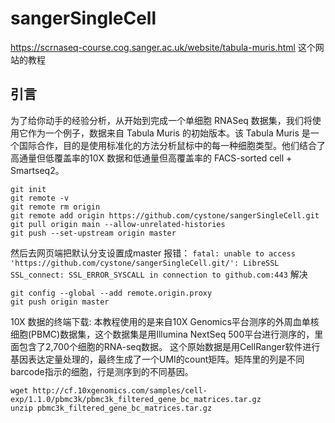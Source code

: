 # sangerSingleCell
https://scrnaseq-course.cog.sanger.ac.uk/website/tabula-muris.html 这个网站的教程

## 引言

为了给你动手的经验分析，从开始到完成一个单细胞 RNASeq 数据集，我们将使用它作为一个例子，数据来自 Tabula Muris 的初始版本。该 Tabula Muris 是一个国际合作，目的是使用标准化的方法分析鼠标中的每一种细胞类型。他们结合了高通量但低覆盖率的10X 数据和低通量但高覆盖率的 FACS-sorted cell + Smartseq2。

```
git init
git remote -v
git remote rm origin
git remote add origin https://github.com/cystone/sangerSingleCell.git
git pull origin main --allow-unrelated-histories
git push --set-upstream origin master
````
然后去网页端把默认分支设置成master
报错：
`fatal: unable to access 'https://github.com/cystone/sangerSingleCell.git/': LibreSSL SSL_connect: SSL_ERROR_SYSCALL in connection to github.com:443`
解决
```
git config --global --add remote.origin.proxy
git push origin master
```

10X 数据的终端下载:
本教程使用的是来自10X Genomics平台测序的外周血单核细胞(PBMC)数据集，这个数据集是用Illumina NextSeq 500平台进行测序的，里面包含了2,700个细胞的RNA-seq数据。
这个原始数据是用CellRanger软件进行基因表达定量处理的，最终生成了一个UMI的count矩阵。矩阵里的列是不同barcode指示的细胞，行是测序到的不同基因。
```
wget http://cf.10xgenomics.com/samples/cell-exp/1.1.0/pbmc3k/pbmc3k_filtered_gene_bc_matrices.tar.gz
unzip pbmc3k_filtered_gene_bc_matrices.tar.gz
```